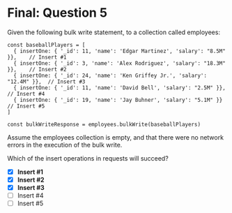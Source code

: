 # Final: Question 5

Given the following bulk write statement, to a collection called employees:

```
const baseballPlayers = [
  { insertOne: { '_id': 11, 'name': 'Edgar Martinez', 'salary': "8.5M" }},    // Insert #1
  { insertOne: { '_id': 3, 'name': 'Alex Rodriguez', 'salary': "18.3M" }},    // Insert #2
  { insertOne: { '_id': 24, 'name': 'Ken Griffey Jr.', 'salary': "12.4M" }},  // Insert #3
  { insertOne: { '_id': 11, 'name': 'David Bell', 'salary': "2.5M" }},        // Insert #4
  { insertOne: { '_id': 19, 'name': 'Jay Buhner', 'salary': "5.1M" }}         // Insert #5
]

const bulkWriteResponse = employees.bulkWrite(baseballPlayers)
```

Assume the employees collection is empty, and that there were no network errors in the execution of the bulk write.

Which of the insert operations in requests will succeed?



- [x] **Insert #1**
- [x] **Insert #2**
- [x] **Insert #3**
- [ ] Insert #4
- [ ] Insert #5
